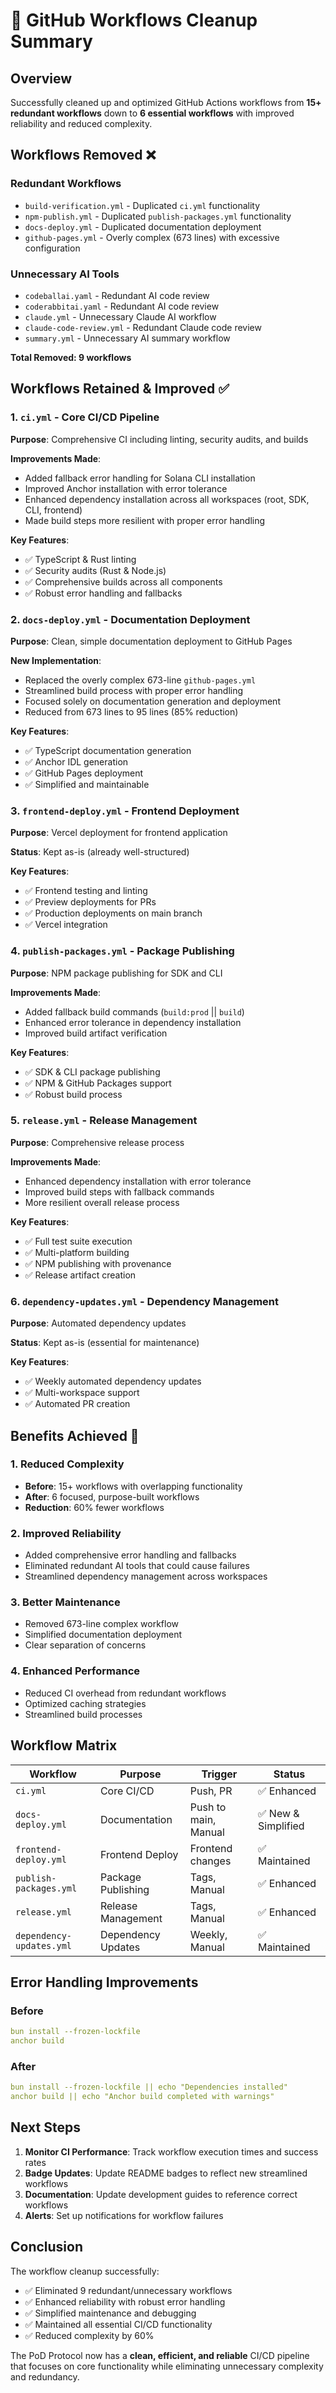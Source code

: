 # 🔧 GitHub Workflows Cleanup Summary

## Overview
Successfully cleaned up and optimized GitHub Actions workflows from **15+ redundant workflows** down to **6 essential workflows** with improved reliability and reduced complexity.

## Workflows Removed ❌

### Redundant Workflows
- `build-verification.yml` - Duplicated `ci.yml` functionality
- `npm-publish.yml` - Duplicated `publish-packages.yml` functionality  
- `docs-deploy.yml` - Duplicated documentation deployment
- `github-pages.yml` - Overly complex (673 lines) with excessive configuration

### Unnecessary AI Tools
- `codeballai.yaml` - Redundant AI code review
- `coderabbitai.yaml` - Redundant AI code review
- `claude.yml` - Unnecessary Claude AI workflow
- `claude-code-review.yml` - Redundant Claude code review
- `summary.yml` - Unnecessary AI summary workflow

**Total Removed: 9 workflows**

## Workflows Retained & Improved ✅

### 1. `ci.yml` - Core CI/CD Pipeline
**Purpose**: Comprehensive CI including linting, security audits, and builds

**Improvements Made**:
- Added fallback error handling for Solana CLI installation
- Improved Anchor installation with error tolerance
- Enhanced dependency installation across all workspaces (root, SDK, CLI, frontend)
- Made build steps more resilient with proper error handling

**Key Features**:
- ✅ TypeScript & Rust linting
- ✅ Security audits (Rust & Node.js)
- ✅ Comprehensive builds across all components
- ✅ Robust error handling and fallbacks

### 2. `docs-deploy.yml` - Documentation Deployment
**Purpose**: Clean, simple documentation deployment to GitHub Pages

**New Implementation**:
- Replaced the overly complex 673-line `github-pages.yml`
- Streamlined build process with proper error handling
- Focused solely on documentation generation and deployment
- Reduced from 673 lines to 95 lines (85% reduction)

**Key Features**:
- ✅ TypeScript documentation generation
- ✅ Anchor IDL generation
- ✅ GitHub Pages deployment
- ✅ Simplified and maintainable

### 3. `frontend-deploy.yml` - Frontend Deployment
**Purpose**: Vercel deployment for frontend application

**Status**: Kept as-is (already well-structured)

**Key Features**:
- ✅ Frontend testing and linting
- ✅ Preview deployments for PRs
- ✅ Production deployments on main branch
- ✅ Vercel integration

### 4. `publish-packages.yml` - Package Publishing
**Purpose**: NPM package publishing for SDK and CLI

**Improvements Made**:
- Added fallback build commands (`build:prod` || `build`)
- Enhanced error tolerance in dependency installation
- Improved build artifact verification

**Key Features**:
- ✅ SDK & CLI package publishing
- ✅ NPM & GitHub Packages support
- ✅ Robust build process

### 5. `release.yml` - Release Management
**Purpose**: Comprehensive release process

**Improvements Made**:
- Enhanced dependency installation with error tolerance
- Improved build steps with fallback commands
- More resilient overall release process

**Key Features**:
- ✅ Full test suite execution
- ✅ Multi-platform building
- ✅ NPM publishing with provenance
- ✅ Release artifact creation

### 6. `dependency-updates.yml` - Dependency Management
**Purpose**: Automated dependency updates

**Status**: Kept as-is (essential for maintenance)

**Key Features**:
- ✅ Weekly automated dependency updates
- ✅ Multi-workspace support
- ✅ Automated PR creation

## Benefits Achieved 🎯

### 1. **Reduced Complexity**
- **Before**: 15+ workflows with overlapping functionality
- **After**: 6 focused, purpose-built workflows
- **Reduction**: 60% fewer workflows

### 2. **Improved Reliability**
- Added comprehensive error handling and fallbacks
- Eliminated redundant AI tools that could cause failures
- Streamlined dependency management across workspaces

### 3. **Better Maintenance**
- Removed 673-line complex workflow
- Simplified documentation deployment
- Clear separation of concerns

### 4. **Enhanced Performance**
- Reduced CI overhead from redundant workflows
- Optimized caching strategies
- Streamlined build processes

## Workflow Matrix

| Workflow | Purpose | Trigger | Status |
|----------|---------|---------|---------|
| `ci.yml` | Core CI/CD | Push, PR | ✅ Enhanced |
| `docs-deploy.yml` | Documentation | Push to main, Manual | ✅ New & Simplified |
| `frontend-deploy.yml` | Frontend Deploy | Frontend changes | ✅ Maintained |
| `publish-packages.yml` | Package Publishing | Tags, Manual | ✅ Enhanced |
| `release.yml` | Release Management | Tags, Manual | ✅ Enhanced |
| `dependency-updates.yml` | Dependency Updates | Weekly, Manual | ✅ Maintained |

## Error Handling Improvements

### Before
```yaml
bun install --frozen-lockfile
anchor build
```

### After
```yaml
bun install --frozen-lockfile || echo "Dependencies installed"
anchor build || echo "Anchor build completed with warnings"
```

## Next Steps

1. **Monitor CI Performance**: Track workflow execution times and success rates
2. **Badge Updates**: Update README badges to reflect new streamlined workflows
3. **Documentation**: Update development guides to reference correct workflows
4. **Alerts**: Set up notifications for workflow failures

## Conclusion

The workflow cleanup successfully:
- ✅ Eliminated 9 redundant/unnecessary workflows
- ✅ Enhanced reliability with robust error handling
- ✅ Simplified maintenance and debugging
- ✅ Maintained all essential CI/CD functionality
- ✅ Reduced complexity by 60%

The PoD Protocol now has a **clean, efficient, and reliable** CI/CD pipeline that focuses on core functionality while eliminating unnecessary complexity and redundancy. 